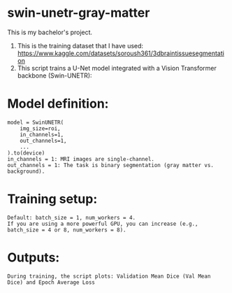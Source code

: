 # swin-unetr-gray-matter
This is my bachelor's project.
1. This is the training dataset that I have used: https://www.kaggle.com/datasets/soroush361/3dbraintissuesegmentation
2. This script trains a U-Net model integrated with a Vision Transformer backbone (Swin-UNETR): 
  # Model definition:
    model = SwinUNETR(
        img_size=roi,
        in_channels=1, 
        out_channels=1,
        ...
    ).to(device)
    in_channels = 1: MRI images are single-channel.
    out_channels = 1: The task is binary segmentation (gray matter vs. background).
    
  # Training setup:
    Default: batch_size = 1, num_workers = 4.
    If you are using a more powerful GPU, you can increase (e.g., batch_size = 4 or 8, num_workers = 8).
  
  # Outputs: 
    During training, the script plots: Validation Mean Dice (Val Mean Dice) and Epoch Average Loss

